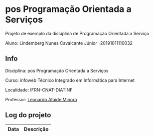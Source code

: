 # pos Programação Orientada a Serviços
Projeto de exemplo da disciplina de Programação Orientada a Serviço

Aluno: Lindemberg  Nunes Cavalcante Júnior -20191011110032
## Info
Disciplina: pos Programação Orientada a Serviços

Curso: infoweb Técnico Integrado em Informática para Internet

Localidade: IFRN-CNAT-DIATINF

Professor: [Leonardo Ataide Minora](https://github.com/leonardo-minora)

## Log do projeto
| Data | Descrição |
| --- | --- |

